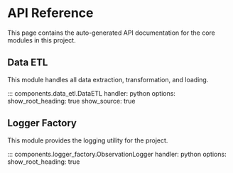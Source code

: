 # API Reference

This page contains the auto-generated API documentation for the core modules in this project.

## Data ETL

This module handles all data extraction, transformation, and loading.

::: components.data_etl.DataETL
    handler: python
    options:
      show_root_heading: true
      show_source: true

## Logger Factory

This module provides the logging utility for the project.

::: components.logger_factory.ObservationLogger
    handler: python
    options:
      show_root_heading: true
